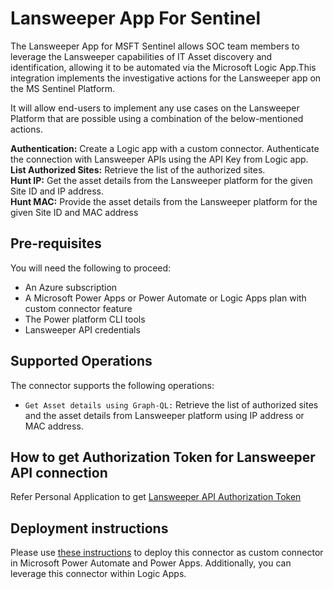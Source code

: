 # Lansweeper App For Sentinel
The Lansweeper App for MSFT Sentinel allows SOC team members to leverage the Lansweeper capabilities of IT Asset discovery and identification, allowing it to be automated via the Microsoft Logic App.This integration implements the investigative actions for the Lansweeper app on the MS Sentinel Platform. 

It will allow end-users to implement any use cases on the Lansweeper Platform that are possible using a combination of the below-mentioned actions.

**Authentication:** Create a Logic app with a custom connector. Authenticate the connection with Lansweeper APIs using the API Key from Logic app.  
**List Authorized Sites:** Retrieve the list of the authorized sites.  
**Hunt IP:** Get the asset details from the Lansweeper platform for the given Site ID and IP address.  
**Hunt MAC:** Provide the asset details from the Lansweeper platform for the given Site ID and MAC address  

## Pre-requisites
You will need the following to proceed:  
- An Azure subscription
- A Microsoft Power Apps or Power Automate or Logic Apps plan with custom connector feature
- The Power platform CLI tools
- Lansweeper API credentials

## Supported Operations
The connector supports the following operations:
- `Get Asset details using Graph-QL:` Retrieve the list of authorized sites and the asset details from Lansweeper platform using IP address or MAC address.  

## How to get Authorization Token for Lansweeper API connection

Refer Personal Application to get [Lansweeper API Authorization Token](HTTPS://DOCS.LANSWEEPER.COM/DOCS/API/AUTHENTICATE#PERSONAL-APPLICATION)

## Deployment instructions
Please use [these instructions](https://docs.microsoft.com/en-us/connectors/custom-connectors/paconn-cli) to deploy this connector as custom connector in Microsoft Power Automate and Power Apps. Additionally, you can leverage this connector within Logic Apps.